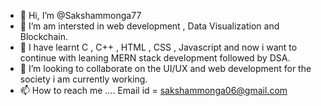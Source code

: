 - 👋 Hi, I’m @Sakshammonga77
- 👀 I’m am intersted in web development , Data Visualization and Blockchain.
- 🌱 I have learnt C , C++ , HTML , CSS , Javascript and now i want to continue with leaning MERN stack development followed by DSA.
- 💞️ I’m looking to collaborate on the UI/UX and web development for the society i am currently working.
- 📫 How to reach me ....  Email id = sakshammonga06@gmail.com

<!---
Sakshammonga77/Sakshammonga77 is a ✨ special ✨ repository because its `README.md` (this file) appears on your GitHub profile.
You can click the Preview link to take a look at your changes.
--->
